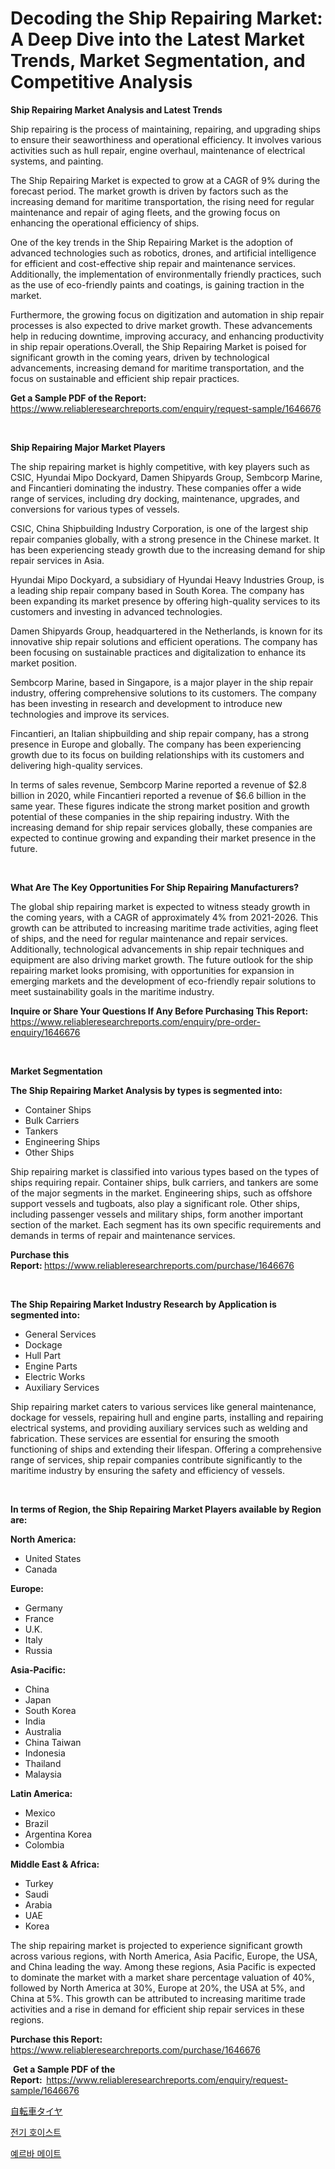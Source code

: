 <p><h1>Decoding the Ship Repairing Market: A Deep Dive into the Latest Market Trends, Market Segmentation, and Competitive Analysis</h1></p><p><strong>Ship Repairing Market Analysis and Latest Trends</strong></p>
<p><p>Ship repairing is the process of maintaining, repairing, and upgrading ships to ensure their seaworthiness and operational efficiency. It involves various activities such as hull repair, engine overhaul, maintenance of electrical systems, and painting.</p><p>The Ship Repairing Market is expected to grow at a CAGR of 9% during the forecast period. The market growth is driven by factors such as the increasing demand for maritime transportation, the rising need for regular maintenance and repair of aging fleets, and the growing focus on enhancing the operational efficiency of ships.</p><p>One of the key trends in the Ship Repairing Market is the adoption of advanced technologies such as robotics, drones, and artificial intelligence for efficient and cost-effective ship repair and maintenance services. Additionally, the implementation of environmentally friendly practices, such as the use of eco-friendly paints and coatings, is gaining traction in the market.</p><p>Furthermore, the growing focus on digitization and automation in ship repair processes is also expected to drive market growth. These advancements help in reducing downtime, improving accuracy, and enhancing productivity in ship repair operations.Overall, the Ship Repairing Market is poised for significant growth in the coming years, driven by technological advancements, increasing demand for maritime transportation, and the focus on sustainable and efficient ship repair practices.</p></p>
<p><strong>Get a Sample PDF of the Report:&nbsp;</strong> <a href="https://www.reliableresearchreports.com/enquiry/request-sample/1646676">https://www.reliableresearchreports.com/enquiry/request-sample/1646676</a></p>
<p>&nbsp;</p>
<p><strong>Ship Repairing Major Market Players</strong></p>
<p><p>The ship repairing market is highly competitive, with key players such as CSIC, Hyundai Mipo Dockyard, Damen Shipyards Group, Sembcorp Marine, and Fincantieri dominating the industry. These companies offer a wide range of services, including dry docking, maintenance, upgrades, and conversions for various types of vessels.</p><p>CSIC, China Shipbuilding Industry Corporation, is one of the largest ship repair companies globally, with a strong presence in the Chinese market. It has been experiencing steady growth due to the increasing demand for ship repair services in Asia.</p><p>Hyundai Mipo Dockyard, a subsidiary of Hyundai Heavy Industries Group, is a leading ship repair company based in South Korea. The company has been expanding its market presence by offering high-quality services to its customers and investing in advanced technologies.</p><p>Damen Shipyards Group, headquartered in the Netherlands, is known for its innovative ship repair solutions and efficient operations. The company has been focusing on sustainable practices and digitalization to enhance its market position.</p><p>Sembcorp Marine, based in Singapore, is a major player in the ship repair industry, offering comprehensive solutions to its customers. The company has been investing in research and development to introduce new technologies and improve its services.</p><p>Fincantieri, an Italian shipbuilding and ship repair company, has a strong presence in Europe and globally. The company has been experiencing growth due to its focus on building relationships with its customers and delivering high-quality services.</p><p>In terms of sales revenue, Sembcorp Marine reported a revenue of $2.8 billion in 2020, while Fincantieri reported a revenue of $6.6 billion in the same year. These figures indicate the strong market position and growth potential of these companies in the ship repairing industry. With the increasing demand for ship repair services globally, these companies are expected to continue growing and expanding their market presence in the future.</p></p>
<p>&nbsp;</p>
<p><strong>What Are The Key Opportunities For Ship Repairing Manufacturers?</strong></p>
<p><p>The global ship repairing market is expected to witness steady growth in the coming years, with a CAGR of approximately 4% from 2021-2026. This growth can be attributed to increasing maritime trade activities, aging fleet of ships, and the need for regular maintenance and repair services. Additionally, technological advancements in ship repair techniques and equipment are also driving market growth. The future outlook for the ship repairing market looks promising, with opportunities for expansion in emerging markets and the development of eco-friendly repair solutions to meet sustainability goals in the maritime industry.</p></p>
<p><strong>Inquire or Share Your Questions If Any Before Purchasing This Report:</strong> <a href="https://www.reliableresearchreports.com/enquiry/pre-order-enquiry/1646676">https://www.reliableresearchreports.com/enquiry/pre-order-enquiry/1646676</a></p>
<p>&nbsp;</p>
<p><strong>Market Segmentation</strong></p>
<p><strong>The Ship Repairing Market Analysis by types is segmented into:</strong></p>
<p><ul><li>Container Ships</li><li>Bulk Carriers</li><li>Tankers</li><li>Engineering Ships</li><li>Other Ships</li></ul></p>
<p><p>Ship repairing market is classified into various types based on the types of ships requiring repair. Container ships, bulk carriers, and tankers are some of the major segments in the market. Engineering ships, such as offshore support vessels and tugboats, also play a significant role. Other ships, including passenger vessels and military ships, form another important section of the market. Each segment has its own specific requirements and demands in terms of repair and maintenance services.</p></p>
<p><strong>Purchase this Report:&nbsp;</strong><a href="https://www.reliableresearchreports.com/purchase/1646676">https://www.reliableresearchreports.com/purchase/1646676</a></p>
<p>&nbsp;</p>
<p><strong>The Ship Repairing Market Industry Research by Application is segmented into:</strong></p>
<p><ul><li>General Services</li><li>Dockage</li><li>Hull Part</li><li>Engine Parts</li><li>Electric Works</li><li>Auxiliary Services</li></ul></p>
<p><p>Ship repairing market caters to various services like general maintenance, dockage for vessels, repairing hull and engine parts, installing and repairing electrical systems, and providing auxiliary services such as welding and fabrication. These services are essential for ensuring the smooth functioning of ships and extending their lifespan. Offering a comprehensive range of services, ship repair companies contribute significantly to the maritime industry by ensuring the safety and efficiency of vessels.</p></p>
<p>&nbsp;</p>
<p><strong>In terms of Region, the Ship Repairing Market Players available by Region are:</strong></p>
<p>
    <p> <strong> North America: </strong>
        <ul>
            <li>United States</li>
            <li>Canada</li>
        </ul>
        </p> 
    <p> <strong> Europe: </strong>
        <ul>
            <li>Germany</li>
            <li>France</li>
            <li>U.K.</li>
            <li>Italy</li>
            <li>Russia</li>
        </ul>
        </p> 
    <p> <strong> Asia-Pacific: </strong>
        <ul>
            <li>China</li>
            <li>Japan</li>
            <li>South Korea</li>
            <li>India</li>
            <li>Australia</li>
            <li>China Taiwan</li>
            <li>Indonesia</li>
            <li>Thailand</li>
            <li>Malaysia</li>
        </ul>
        </p> 
    <p> <strong> Latin America: </strong>
        <ul>
            <li>Mexico</li>
            <li>Brazil</li>
            <li>Argentina Korea</li>
            <li>Colombia</li>
        </ul>
        </p> 
    <p> <strong> Middle East & Africa: </strong>
        <ul>
            <li>Turkey</li>
            <li>Saudi</li>
            <li>Arabia</li>
            <li>UAE</li>
            <li>Korea</li>
        </ul>
    </p>
    </p>
<p><p>The ship repairing market is projected to experience significant growth across various regions, with North America, Asia Pacific, Europe, the USA, and China leading the way. Among these regions, Asia Pacific is expected to dominate the market with a market share percentage valuation of 40%, followed by North America at 30%, Europe at 20%, the USA at 5%, and China at 5%. This growth can be attributed to increasing maritime trade activities and a rise in demand for efficient ship repair services in these regions.</p></p>
<p><strong>Purchase this Report: </strong><a href="https://www.reliableresearchreports.com/purchase/1646676">https://www.reliableresearchreports.com/purchase/1646676</a></p>
<p>&nbsp;<strong>Get a Sample PDF of the Report:&nbsp;&nbsp;</strong><a href="https://www.reliableresearchreports.com/enquiry/request-sample/1646676">https://www.reliableresearchreports.com/enquiry/request-sample/1646676</a></p>
<p><strong></strong></p>
<p><p><a href="https://medium.com/@aminavandervort2023/%E8%87%AA%E8%BB%A2%E8%BB%8A%E3%82%BF%E3%82%A4%E3%83%A4%E5%B8%82%E5%A0%B4%E8%A6%8F%E6%A8%A1%E3%81%AF-%E4%B8%96%E7%95%8C%E7%94%A3%E6%A5%AD%E3%81%AB%E3%81%8A%E3%81%91%E3%82%8B%E6%9C%80%E9%81%A9%E3%81%AA%E3%83%9E%E3%83%BC%E3%82%B1%E3%83%86%E3%82%A3%E3%83%B3%E3%82%B0%E3%83%81%E3%83%A3%E3%83%8D%E3%83%AB%E3%82%92%E6%98%8E%E3%82%89%E3%81%8B%E3%81%AB%E3%81%97%E3%81%BE%E3%81%99-0d6a7bfa26e5">自転車タイヤ</a></p><p><a href="https://medium.com/@maeva.fluchaire/%EC%A0%84%EA%B8%B0-%ED%98%B8%EC%9D%B4%EC%8A%A4%ED%8A%B8-%EC%8B%9C%EC%9E%A5-%EB%B3%B4%EA%B3%A0%EC%84%9C%EB%8A%94%EC%9D%B4-%EC%8B%9C%EC%9E%A5%EC%9D%98-%EC%B5%9C%EC%8B%A0-%ED%8A%B8%EB%A0%8C%EB%93%9C%EC%99%80-%EC%84%B1%EC%9E%A5-%EA%B8%B0%ED%9A%8C%EB%A5%BC-%EB%B3%B4%EC%97%AC%EC%A4%8D%EB%8B%88%EB%8B%A4-1ec7b2b4c8e1">전기 호이스트</a></p><p><a href="https://medium.com/@maeva.fluchaire/%EC%98%88%EB%A5%B4%EB%B0%94-%EB%A7%88%ED%85%8C-%EC%8B%9C%EC%9E%A5-%ED%86%B5%EC%B0%B0-%EC%8B%9C%EC%9E%A5-%EB%8F%99%ED%96%A5-%EC%84%B1%EC%9E%A5-2024%EB%85%84%EB%B6%80%ED%84%B0-2031%EB%85%84%EA%B9%8C%EC%A7%80-%EC%98%88%EC%B8%A1-617bacd606b2">예르바 메이트</a></p></p>